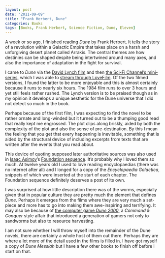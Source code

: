 ```yaml
---
layout: post
date: "2011-09-09"
title: "Frank Herbert, Dune"
categories: Books
tags: [Books, Frank Herbert, Science Fiction, Dune, Eleven]
---
```


A week or so ago, I finished reading _Dune_ by Frank Herbert. It tells the story of a revolution within a Galactic Empire that takes place on a harsh and unforgiving desert planet called Arrakis. The central themes are how destinies can be shaped despite being intertwined around many axes, and also the importance of adaptation in the fight for survival.

I came to _Dune_ via the [David Lynch film](http://www.imdb.com/title/tt0087182/) and then [the Sci-Fi Channel’s mini-series](http://en.wikipedia.org/wiki/Frank_Herbert%27s_Dune), which I was able to [stream through LoveFilm](http://www.lovefilm.com/film/Dune-Part-1/161663/). Of the two filmed versions, I found the latter to be more enjoyable and this is almost certainly because it runs to nearly six hours. The 1984 film runs to over 3 hours and yet still feels rather rushed. The Lynch version is to be praised though as in my opinion it develops a unique aesthetic for the Dune universe that I did not detect so much in the book. 

Perhaps because of the first film, I was expecting to find the novel to be rather ornate and long-winded but it turned out to be a thumping good read that really kept me engrossed. The plot clips along briskly, aided by both the complexity of the plot and also the sense of pre-destination. By this I mean the feeling that you get that every happening is inevitable, something that is aided by the structural device of including excerpts from texts that  are written after the events that you read about. 

This device of quoting supposed later authoritative sources was also used in  [Isaac Asimov](http://www.google.co.uk/search?q=isaac+asimov&hl;=en&prmd;=imvnsbo&tbm;=isch&tbo;=u&source;=univ&sa;=X&ei;=oBl6TqTkFMa00QXszuysAQ&ved;=0CFEQsAQ&biw;=1679&bih;=845&uss;=1)’s [Foundation sequence](http://en.wikipedia.org/wiki/Foundation_series). It’s probably why I loved them so much. At twelve years old I used to love reading encyclopaedias (there was no internet after all) and I longed for a copy of the _Encyclopaedia Galactica_, snippets of which were inserted at the start of each chapter. The Foundation sequence definitely deserves a post of its own.

I was surprised at how little description there was of the worms, especially given that in popular culture they are pretty much the element that defines _Dune_. Perhaps it emerges from the films where they are very much a set-piece and more has to go into making them awe-inspiring and terrifying. It may also be because of [the computer game _Dune 2000_](http://en.wikipedia.org/wiki/Dune_2000), a _Command & Conquer_ style affair that introduced a generation of gamers not only to sandworms but also to resource harvesting.

I am not sure whether I will throw myself into the remainder of the Dune novels, there are certainly a whole host of them out there. Perhaps they are where a lot more of the detail used in the films is filled in. I have got myself a copy of _Dune Messiah_ but I have a few other books to finish off before I start on that. 
